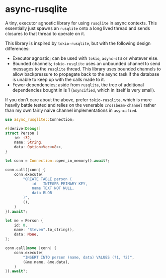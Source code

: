 # async-rusqlite

A tiny, executor agnostic library for using `rusqlite` in async contexts. This essentially just spawns an `rusqlite` onto a long lived thread and sends closures to that thread to operate on it.

This library is inspired by `tokio-rusqlite`, but with the following design differences:
- Executor agnostic; can be used with `tokio`, `async-std` or whatever else.
- Bounded channels; `tokio-rusqlite` uses an unbounded channel to send messages to the `rusqlite` thread. This library uses bounded channels to allow backpressure to propagate back to the async task if the database is unable to keep up with the calls made to it.
- Fewer dependencies; aside from `rusqlite`, the tree of additional dependencies bought in is 1 (`asyncified`, which in itself is very small).

If you don't care about the above, prefer `tokio-rusqlite`, which is more heavily battle tested and relies on the venerable `crossbeam-channel` rather than my own fairly naive channel implementations in `asyncified`.

```rust
use async_rusqlite::Connection;

#[derive(Debug)]
struct Person {
    id: i32,
    name: String,
    data: Option<Vec<u8>>,
}

let conn = Connection::open_in_memory().await?;

conn.call(|conn| {
    conn.execute(
        "CREATE TABLE person (
            id   INTEGER PRIMARY KEY,
            name TEXT NOT NULL,
            data BLOB
        )",
        (),
    )
}).await?;

let me = Person {
    id: 0,
    name: "Steven".to_string(),
    data: None,
};

conn.call(move |conn| {
    conn.execute(
        "INSERT INTO person (name, data) VALUES (?1, ?2)",
        (&me.name, &me.data),
    )
}).await?;
```